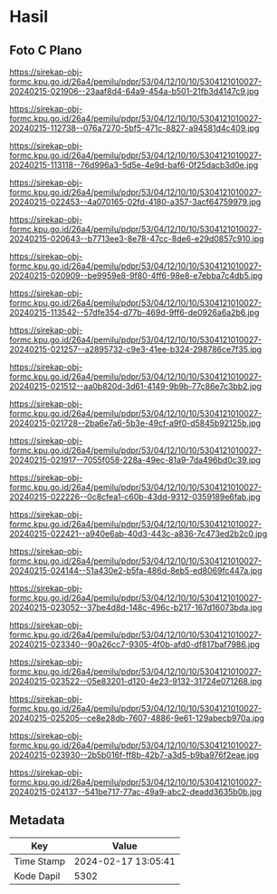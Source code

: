 # Hasil

## Foto C Plano

https://sirekap-obj-formc.kpu.go.id/26a4/pemilu/pdpr/53/04/12/10/10/5304121010027-20240215-021906--23aaf8d4-64a9-454a-b501-21fb3d4147c9.jpg

https://sirekap-obj-formc.kpu.go.id/26a4/pemilu/pdpr/53/04/12/10/10/5304121010027-20240215-112738--076a7270-5bf5-471c-8827-a94581d4c409.jpg

https://sirekap-obj-formc.kpu.go.id/26a4/pemilu/pdpr/53/04/12/10/10/5304121010027-20240215-113118--76d996a3-5d5e-4e9d-baf6-0f25dacb3d0e.jpg

https://sirekap-obj-formc.kpu.go.id/26a4/pemilu/pdpr/53/04/12/10/10/5304121010027-20240215-022453--4a070165-02fd-4180-a357-3acf64759979.jpg

https://sirekap-obj-formc.kpu.go.id/26a4/pemilu/pdpr/53/04/12/10/10/5304121010027-20240215-020643--b7713ee3-8e78-47cc-8de6-e29d0857c910.jpg

https://sirekap-obj-formc.kpu.go.id/26a4/pemilu/pdpr/53/04/12/10/10/5304121010027-20240215-020909--be9959e8-9f80-4ff6-98e8-e7ebba7c4db5.jpg

https://sirekap-obj-formc.kpu.go.id/26a4/pemilu/pdpr/53/04/12/10/10/5304121010027-20240215-113542--57dfe354-d77b-469d-9ff6-de0926a6a2b6.jpg

https://sirekap-obj-formc.kpu.go.id/26a4/pemilu/pdpr/53/04/12/10/10/5304121010027-20240215-021257--a2895732-c9e3-41ee-b324-298786ce7f35.jpg

https://sirekap-obj-formc.kpu.go.id/26a4/pemilu/pdpr/53/04/12/10/10/5304121010027-20240215-021512--aa0b820d-3d61-4149-9b9b-77c86e7c3bb2.jpg

https://sirekap-obj-formc.kpu.go.id/26a4/pemilu/pdpr/53/04/12/10/10/5304121010027-20240215-021728--2ba6e7a6-5b3e-49cf-a9f0-d5845b92125b.jpg

https://sirekap-obj-formc.kpu.go.id/26a4/pemilu/pdpr/53/04/12/10/10/5304121010027-20240215-021917--7055f058-228a-49ec-81a9-7da496bd0c39.jpg

https://sirekap-obj-formc.kpu.go.id/26a4/pemilu/pdpr/53/04/12/10/10/5304121010027-20240215-022226--0c8cfea1-c60b-43dd-9312-0359189e6fab.jpg

https://sirekap-obj-formc.kpu.go.id/26a4/pemilu/pdpr/53/04/12/10/10/5304121010027-20240215-022421--a940e6ab-40d3-443c-a836-7c473ed2b2c0.jpg

https://sirekap-obj-formc.kpu.go.id/26a4/pemilu/pdpr/53/04/12/10/10/5304121010027-20240215-024144--51a430e2-b5fa-486d-8eb5-ed8069fc447a.jpg

https://sirekap-obj-formc.kpu.go.id/26a4/pemilu/pdpr/53/04/12/10/10/5304121010027-20240215-023052--37be4d8d-148c-496c-b217-167d16073bda.jpg

https://sirekap-obj-formc.kpu.go.id/26a4/pemilu/pdpr/53/04/12/10/10/5304121010027-20240215-023340--90a26cc7-9305-4f0b-afd0-df817baf7986.jpg

https://sirekap-obj-formc.kpu.go.id/26a4/pemilu/pdpr/53/04/12/10/10/5304121010027-20240215-023522--05e83201-d120-4e23-9132-31724e071268.jpg

https://sirekap-obj-formc.kpu.go.id/26a4/pemilu/pdpr/53/04/12/10/10/5304121010027-20240215-025205--ce8e28db-7607-4886-9e61-129abecb970a.jpg

https://sirekap-obj-formc.kpu.go.id/26a4/pemilu/pdpr/53/04/12/10/10/5304121010027-20240215-023930--2b5b016f-ff8b-42b7-a3d5-b9ba976f2eae.jpg

https://sirekap-obj-formc.kpu.go.id/26a4/pemilu/pdpr/53/04/12/10/10/5304121010027-20240215-024137--541be717-77ac-49a9-abc2-deadd3635b0b.jpg


## Metadata

| Key        | Value               |
| ---------- | ------------------- |
| Time Stamp | 2024-02-17 13:05:41 |
| Kode Dapil | 5302                |



